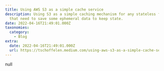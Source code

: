 ```yaml
---
title: Using AWS S3 as a simple cache service
description: Using S3 as a simple caching mechanism for any stateless functions
  that need to save some ephemeral data to keep state.
date: 2022-04-16T21:49:01.000Z
taxonomies:
  category:
    - Blog
extra:
  date: 2022-04-16T21:49:01.000Z
  url: https://tschoffelen.medium.com/using-aws-s3-as-a-simple-cache-service-ef4cb438089b?utm_source=schof
---
```

null